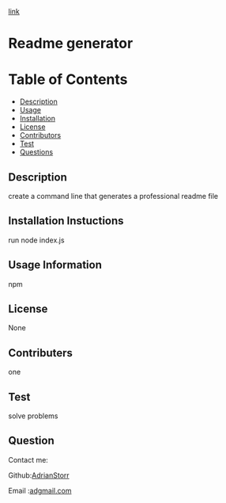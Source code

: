 
[link](https://drive.google.com/file/d/1rxYZq-MDYwrjUVpV2rvLcEAIK2FSECTg/view?usp=sharing)


# Readme generator



  # Table of Contents
  * [Description](#Description)
  * [Usage](#Usage)
  * [Installation](#Installation)
  * [License](#License)
  * [Contributors](#contributers)
  * [Test](#Test)
  * [Questions](#Questions)

  ## Description
  create a command line that generates a professional readme file

  ## Installation Instuctions
  run node index.js

  ## Usage Information
  npm

  ## License
  None

  ## Contributers
  one

  ## Test
  solve problems

  ## Question
  Contact me:

  Github:[AdrianStorr](https://github.com/AdrianStorr)
  
  Email :[adgmail.com](https://github.com/AdrianStorr)
 
